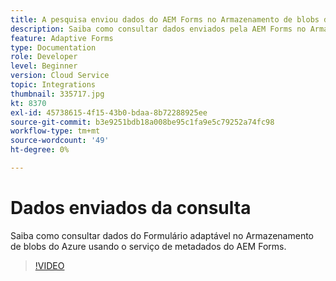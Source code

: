 ```yaml
---
title: A pesquisa enviou dados do AEM Forms no Armazenamento de blobs do Azure
description: Saiba como consultar dados enviados pela AEM Forms no Armazenamento de blobs do Azure usando o serviço de metadados do modelo de dados de formulário.
feature: Adaptive Forms
type: Documentation
role: Developer
level: Beginner
version: Cloud Service
topic: Integrations
thumbnail: 335717.jpg
kt: 8370
exl-id: 45738615-4f15-43b0-bdaa-8b72288925ee
source-git-commit: b3e9251bdb18a008be95c1fa9e5c79252a74fc98
workflow-type: tm+mt
source-wordcount: '49'
ht-degree: 0%

---
```


# Dados enviados da consulta

Saiba como consultar dados do Formulário adaptável no Armazenamento de blobs do Azure usando o serviço de metadados do AEM Forms.

>[!VIDEO](https://video.tv.adobe.com/v/335717?quality=12&learn=on)
